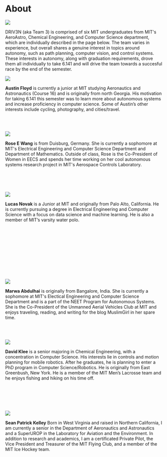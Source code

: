 # About

<span class="image main">![](assets/images/about/team_photo.jpg)</span>

DRIV3N (aka Team 3) is comprised of six MIT undergraduates from MIT's AeroAstro, Chemical Engineering, and Computer Science department, which are individually described in the page below. The team varies in experience, but overall shares a genuine interest in topics around autonomy, such as path planning, computer vision, and control systems. These interests in autonomy, along with graduation requirements, drove them all individually to take 6.141 and will drive the team towards a succesful race by the end of the semester.

<span class="image left about">![](assets/images/about/Austin.jpg)</span>

**Austin Floyd** is currently a junior at MIT studying Aeronautics and Astronautics (Course 16) and is originally from north Georgia. His motivation for taking 6.141 this semester was to learn more about autonomous systems and increase proficiency in computer science. Some of Austin’s other interests include cycling, photography, and cities/travel.

<br>
<br>

<span class="image right about">![](assets/images/about/Rose.jpg)</span>

**Rose E Wang** is from Duisburg, Germany. She is currently a sophomore at MIT's Electrical Engineering and Computer Science Department and Department of Mathematics. Outside of class, Rose is the Co-President of Women in EECS and spends her time working on her cool autonomous systems research project in MIT's Aerospace Controls Laboratory. 

<br>
<br>
<br>

<span class="image left about">![](assets/images/about/Lucas.jpg)</span>

**Lucas Novak** is a Junior at MIT and originally from Palo Alto, California. He is currently pursuing a degree in Electrical Engineering and Computer Science with a focus on data science and machine learning. He is also a member of MIT’s varsity water polo.

<br>
<br>
<br>
<br>
<br>
<br>
<br>
<br>
<br>


<span class="image right about">![](assets/images/about/Marwa.png)</span>

**Marwa Abdulhai** is originally from Bangalore, India. She is currently a sophomore at MIT's Electical Engineering and Computer Science Department and is a part of the NEET Program for Autonomous Systems. She is the Co-President of the Unmanned Aerial Vehicles Club at MIT and enjoys traveling, reading, and writing for the blog MuslimGirl in her spare time.

<br>
<br>

<span class="image left about">![](assets/images/about/David.jpg)</span>

**David Klee** is a senior majoring in Chemical Engineering, with a concentration in Computer Science.  His interests lie in controls and motion planning for mobile robotics.  After he graduates, he is planning to enter a PhD program in Computer Science/Robotics.  He is originally from East Greenbush, New York.  He is a member of the MIT Men’s Lacrosse team and he enjoys fishing and hiking on his time off.

<br>
<br>
<br>
<br>

<span class="image right about">![](assets/images/about/Sean.jpg)</span>

**Sean Patrick Kelley** Born in West Virginia and raised in Northern California, I am currently a senior in the Department of Aeronautics and Astronautics and a SuperUROP in the Laboratory for Aviation and the Environment.  In addition to research and academics, I am a certificated Private Pilot, the Vice President and Treasurer of the MIT Flying Club, and a member of the MIT Ice Hockey team.
 
